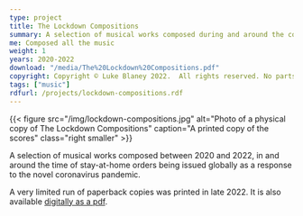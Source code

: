 ```yaml
---
type: project
title: The Lockdown Compositions
summary: A selection of musical works composed during and around the covid lockdowns
me: Composed all the music
weight: 1
years: 2020-2022
download: "/media/The%20Lockdown%20Compositions.pdf"
copyright: Copyright © Luke Blaney 2022.  All rights reserved. No parts of these compositions may be reproduced, in any form, without prior permission from the composer.
tags: ["music"]
rdfurl: /projects/lockdown-compositions.rdf
---
```


{{< figure src="/img/lockdown-compositions.jpg" alt="Photo of a physical copy of The Lockdown Compositions" caption="A printed copy of the scores" class="right smaller" >}}

A selection of musical works composed between 2020 and 2022, in and around the time of stay-at-home orders being issued globally as a response to the novel coronavirus pandemic.

A very limited run of paperback copies was printed in late 2022. It is also available [digitally as a pdf](/media/The%20Lockdown%20Compositions.pdf).

